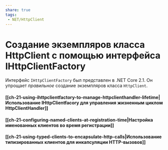 ```yaml
---
share: true
tags:
 - NET/HttpClient
---
```

# Создание экземпляров класса HttpClient с помощью интерфейса IHttpClientFactory
Интерфейс `IHttpClientFactory` был представлен в .NET Core 2.1. Он упрощает *правильное* создание экземпляров класса `HttpClient`.

#### [[ch-21-using-ihttpclientfactory-to-manage-httpclienthandler-lifetime|Использование IHttpClientfacory для управления жизненным циклом HttpClientHandler]]
#### [[ch-21-configuring-named-clients-at-registration-time|Настройка именованных клиентов во время регистрации]]
#### [[ch-21-using-typed-clients-to-encapsulate-http-calls|Использование типизированных клиентов для инкапсуляции HTTP-вызовов]]